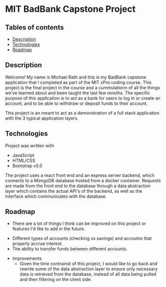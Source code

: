 # MIT BadBank Capstone Project

## Tables of contents
* [Description](#description)
* [Technologies](#technologies)
* [Roadmap](#roadmap)

## Description
Welcome! My name is Michael Rath and this is my BadBank capstone application that I completed as part of the MIT xPro coding course. This project is the final project in the course and a cummulationn of all the things we've learned about and been taught the last few mnoths. The specific purpose of this application is to act as a bank for users to log in or create an account, and to be able to withdraw or deposit funds to their account.

This project is an meant to act as a demonstration of a full stack application with the 3 typical application layers.

## Technologies
Project was written with
* JavaScript
* HTML/CSS
* Bootstrap v5.0

The project uses a react front end and an express server backend, which connects to a MongoDB database hosted from a docker container. Requests are made from the front end to the database through a data abstraction layer which contains the actual API's of the backend, as well as the interface which communicates with the database.

## Roadmap
* There are a lot of things I think can be improved on this project or features I'd like to add in the future.
- Different types of accounts (checking vs savings) and accoutns that properly accrue interest.
- The ability to transfer funds between different accounts.
* Improvements
  - Given the time contrainst of this project, I would like to go back and rewrite some of the data abstraction layer to ensure only necessary data is retrieved from the database, instead of   all data being pulled and then filtering on the client side.
